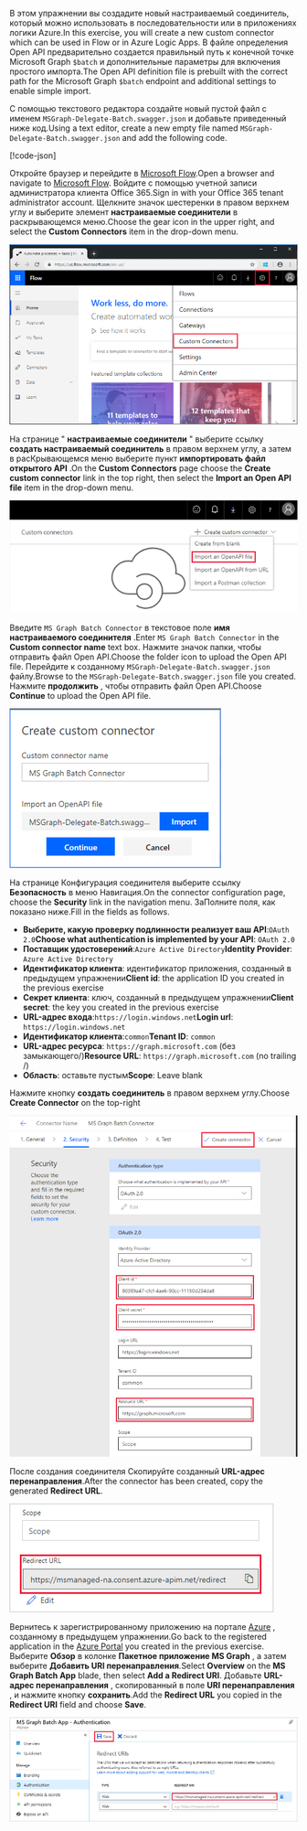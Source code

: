 <!-- markdownlint-disable MD002 MD041 -->

<span data-ttu-id="ece4e-101">В этом упражнении вы создадите новый настраиваемый соединитель, который можно использовать в последовательности или в приложениях логики Azure.</span><span class="sxs-lookup"><span data-stu-id="ece4e-101">In this exercise, you will create a new custom connector which can be used in Flow or in Azure Logic Apps.</span></span> <span data-ttu-id="ece4e-102">В файле определения Open API предварительно создается правильный путь к конечной точке Microsoft Graph `$batch` и дополнительные параметры для включения простого импорта.</span><span class="sxs-lookup"><span data-stu-id="ece4e-102">The Open API definition file is prebuilt with the correct path for the Microsoft Graph `$batch` endpoint and additional settings to enable simple import.</span></span>

<span data-ttu-id="ece4e-103">С помощью текстового редактора создайте новый пустой файл с именем `MSGraph-Delegate-Batch.swagger.json` и добавьте приведенный ниже код.</span><span class="sxs-lookup"><span data-stu-id="ece4e-103">Using a text editor, create a new empty file named `MSGraph-Delegate-Batch.swagger.json` and add the following code.</span></span>

[!code-json[](../LabFiles/MSGraph-Delegate-Batch.swagger.json)]

<span data-ttu-id="ece4e-104">Откройте браузер и перейдите в [Microsoft Flow](https://flow.microsoft.com).</span><span class="sxs-lookup"><span data-stu-id="ece4e-104">Open a browser and navigate to [Microsoft Flow](https://flow.microsoft.com).</span></span> <span data-ttu-id="ece4e-105">Войдите с помощью учетной записи администратора клиента Office 365.</span><span class="sxs-lookup"><span data-stu-id="ece4e-105">Sign in with your Office 365 tenant administrator account.</span></span> <span data-ttu-id="ece4e-106">Щелкните значок шестеренки в правом верхнем углу и выберите элемент **настраиваемые соединители** в раскрывающемся меню.</span><span class="sxs-lookup"><span data-stu-id="ece4e-106">Choose the gear icon in the upper right, and select the **Custom Connectors** item in the drop-down menu.</span></span>

![Снимок экрана с раскрывающимся меню в Microsoft Flow](./images/flow-conn1.png)

<span data-ttu-id="ece4e-108">На странице " **настраиваемые соединители** " выберите ссылку **создать настраиваемый соединитель** в правом верхнем углу, а затем в расКрывающемся меню выберите пункт **импортировать файл открытого API** .</span><span class="sxs-lookup"><span data-stu-id="ece4e-108">On the **Custom Connectors** page choose the **Create custom connector** link in the top right, then select the **Import an Open API file** item in the drop-down menu.</span></span>

 ![Снимок экрана с раскрывающимся меню "создать настраиваемый соединитель" в Microsoft Flow](./images/flow-conn2.png)

<span data-ttu-id="ece4e-110">Введите `MS Graph Batch Connector` в текстовое поле **имя настраиваемого соединителя** .</span><span class="sxs-lookup"><span data-stu-id="ece4e-110">Enter `MS Graph Batch Connector` in the **Custom connector name** text box.</span></span> <span data-ttu-id="ece4e-111">Нажмите значок папки, чтобы отправить файл Open API.</span><span class="sxs-lookup"><span data-stu-id="ece4e-111">Choose the folder icon to upload the Open API file.</span></span> <span data-ttu-id="ece4e-112">Перейдите к созданному `MSGraph-Delegate-Batch.swagger.json` файлу.</span><span class="sxs-lookup"><span data-stu-id="ece4e-112">Browse to the `MSGraph-Delegate-Batch.swagger.json` file you created.</span></span> <span data-ttu-id="ece4e-113">Нажмите **продолжить** , чтобы отправить файл Open API.</span><span class="sxs-lookup"><span data-stu-id="ece4e-113">Choose **Continue** to upload the Open API file.</span></span>

 ![Снимок экрана диалогового окна "Создание настраиваемого соединителя"](./images/flow-conn3.png)

<span data-ttu-id="ece4e-115">На странице Конфигурация соединителя выберите ссылку **Безопасность** в меню Навигация.</span><span class="sxs-lookup"><span data-stu-id="ece4e-115">On the connector configuration page, choose the **Security** link in the navigation menu.</span></span> <span data-ttu-id="ece4e-116">ЗаПолните поля, как показано ниже.</span><span class="sxs-lookup"><span data-stu-id="ece4e-116">Fill in the fields as follows.</span></span>

- <span data-ttu-id="ece4e-117">**Выберите, какую проверку подлинности реализует ваш API**:`OAuth 2.0`</span><span class="sxs-lookup"><span data-stu-id="ece4e-117">**Choose what authentication is implemented by your API**: `OAuth 2.0`</span></span>
- <span data-ttu-id="ece4e-118">**Поставщик удостоверений**:`Azure Active Directory`</span><span class="sxs-lookup"><span data-stu-id="ece4e-118">**Identity Provider**: `Azure Active Directory`</span></span>
- <span data-ttu-id="ece4e-119">**Идентификатор клиента**: идентификатор приложения, созданный в предыдущем упражнении</span><span class="sxs-lookup"><span data-stu-id="ece4e-119">**Client id**: the application ID you created in the previous exercise</span></span>
- <span data-ttu-id="ece4e-120">**Секрет клиента**: ключ, созданный в предыдущем упражнении</span><span class="sxs-lookup"><span data-stu-id="ece4e-120">**Client secret**: the key you created in the previous exercise</span></span>
- <span data-ttu-id="ece4e-121">**URL-адрес входа**:`https://login.windows.net`</span><span class="sxs-lookup"><span data-stu-id="ece4e-121">**Login url**: `https://login.windows.net`</span></span>
- <span data-ttu-id="ece4e-122">**Идентификатор клиента**:`common`</span><span class="sxs-lookup"><span data-stu-id="ece4e-122">**Tenant ID**: `common`</span></span>
- <span data-ttu-id="ece4e-123">**URL-адрес ресурса**: `https://graph.microsoft.com` (без замыкающего/)</span><span class="sxs-lookup"><span data-stu-id="ece4e-123">**Resource URL**: `https://graph.microsoft.com` (no trailing /)</span></span>
- <span data-ttu-id="ece4e-124">**Область**: оставьте пустым</span><span class="sxs-lookup"><span data-stu-id="ece4e-124">**Scope**: Leave blank</span></span>

<span data-ttu-id="ece4e-125">Нажмите кнопку **создать соединитель** в правом верхнем углу.</span><span class="sxs-lookup"><span data-stu-id="ece4e-125">Choose **Create Connector** on the top-right</span></span>

![Снимок экрана вкладки "безопасность" в конфигурации соединителя](./images/flow-conn4.png)

<span data-ttu-id="ece4e-127">После создания соединителя Скопируйте созданный **URL-адрес перенаправления**.</span><span class="sxs-lookup"><span data-stu-id="ece4e-127">After the connector has been created, copy the generated **Redirect URL**.</span></span>

![Снимок экрана с созданным URL-АДРЕСом переНаправления](./images/flow-conn5.png)

<span data-ttu-id="ece4e-129">Вернитесь к зарегистрированному приложению на портале [Azure](https://aad.portal.azure.com) , созданному в предыдущем упражнении.</span><span class="sxs-lookup"><span data-stu-id="ece4e-129">Go back to the registered application in the [Azure Portal](https://aad.portal.azure.com) you created in the previous exercise.</span></span> <span data-ttu-id="ece4e-130">Выберите **Обзор** в колонке **Пакетное приложение MS Graph** , а затем выберите **Добавить URI перенаправления**.</span><span class="sxs-lookup"><span data-stu-id="ece4e-130">Select **Overview** on the **MS Graph Batch App** blade, then select **Add a Redirect URI**.</span></span> <span data-ttu-id="ece4e-131">Добавьте **URL-адрес перенаправления** , скопированный в поле **URI перенаправления** , и нажмите кнопку **сохранить**.</span><span class="sxs-lookup"><span data-stu-id="ece4e-131">Add the **Redirect URL** you copied in the **Redirect URI** field and choose **Save**.</span></span>

![Снимок колонки "URL-адреса ответа" на портале Azure](./images/flow-conn-preview6.png)